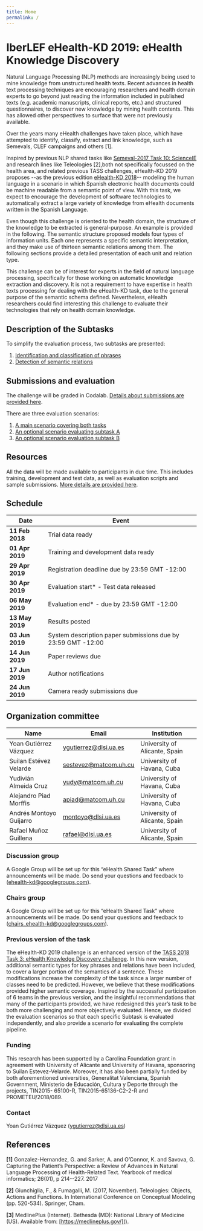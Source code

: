 ```yaml
---
title: Home
permalink: /
---
```


# IberLEF eHealth-KD 2019: eHealth Knowledge Discovery

Natural Language Processing (NLP) methods are increasingly being used to mine knowledge from unstructured health texts. Recent advances in health text processing techniques are encouraging researchers and health domain experts to go beyond just reading the information included in published texts (e.g. academic manuscripts, clinical reports, etc.) and structured questionnaires, to discover new knowledge by mining health contents. This has allowed other perspectives to surface that were not previously available.

Over the years many eHealth challenges have taken place, which have attempted to identify, classify, extract and link knowledge, such as Semevals, CLEF campaigns and others [1].

Inspired by previous NLP shared tasks like [Semeval-2017 Task 10: ScienceIE](http://alt.qcri.org/semeval2017/task10/) and research lines like Teleologies [2],both not specifically focussed on the health area, and related previous TASS challenges, eHealth-KD 2019 proposes --as the previous edition [eHealth-KD 2018](http://www.sepln.org/workshops/tass/2018/task-3/)--  modeling the human language in a scenario in which Spanish electronic health documents could be machine readable from a semantic point of view. With this task, we expect to encourage the development of software technologies to automatically extract a large variety of knowledge from eHealth documents written in the Spanish Language.

Even though this challenge is oriented to the health domain, the structure of the knowledge to be extracted is general-purpose. An example is provided in the following. The semantic structure proposed models four types of information units. Each one represents a specific semantic interpretation, and they make use of thirteen semantic relations among them. The following sections provide a detailed presentation of each unit and relation type.

This challenge can be of interest for experts in the field of natural language processing, specifically for those working on automatic knowledge extraction and discovery. It is not a requirement to have expertise in health texts processing for dealing with the eHealth-KD task, due to the general purpose of the semantic schema defined. Nevertheless, eHealth researchers could find interesting this challenge to evaluate their technologies that rely on health domain knowledge.

## Description of the Subtasks

To simplify the evaluation process, two subtasks are presented:

1. [Identification and classification of phrases](tasks#subtask-a-identification-and-classification-of-phrases)
2. [Detection of semantic relations](tasks#subtask-b-detection-of-semantic-relations)

## Submissions and evaluation

The challenge will be graded in Codalab. [Details about submissions are provided here](evaluation).

There are three evaluation scenarios:
1. [A main scenario covering both tasks](evaluation#main-evaluation-scenario-1)
2. [An optional scenario evaluating subtask A](evaluation#optional-subtask-a-scenario-2)
3. [An optional scenario evaluation subtask B](evaluation#optional-subtask-b-scenario-3)

## Resources

All the data will be made available to participants in due time. This includes training, development and test data, as well as evaluation scripts and sample submissions. [More details are provided here](resources).

## Schedule

|Date|Event|
|---|---|
| **11 Feb 2018** | Trial data ready |
| **01 Apr 2019** | Training and development data ready |
| **29 Apr 2019** | Registration deadline due by 23:59 GMT -12:00 |
| **30 Apr 2019** | Evaluation start* - Test data released |
| **06 May 2019** | Evaluation end* - due by 23:59 GMT -12:00 |
| **13 May 2019** | Results posted |
| **03 Jun 2019** | System description paper submissions due by 23:59 GMT -12:00 |
| **14 Jun 2019** | Paper reviews due |
| **17 Jun 2019** | Author notifications |
| **24 Jun 2019** | Camera ready submissions due |

## Organization committee

| Name |	Email |	Institution |
|-|-|-|
| Yoan Gutiérrez Vázquez | ygutierrez@dlsi.ua.es | University of Alicante, Spain |
| Suilan Estévez Velarde | sestevez@matcom.uh.cu | University of Havana, Cuba |
| Yudivián Almeida Cruz | yudy@matcom.uh.cu | University of Havana, Cuba |
| Alejandro Piad Morffis | apiad@matcom.uh.cu | University of Havana, Cuba |
| Andrés Montoyo Guijarro | montoyo@dlsi.ua.es | University of Alicante, Spain |
| Rafael Muñoz Guillena | rafael@dlsi.ua.es | University of Alicante, Spain |

### Discussion group

A Google Group will be set up for this “eHealth Shared Task” where announcements will be made. Do send your questions and feedback to (ehealth-kd@googlegroups.com).

### Chairs group

A Google Group will be set up for this “eHealth Shared Task” where announcements will be made. Do send your questions and feedback to (chairs_ehealth-kd@googlegroups.com).

### Previous version of the task

The eHealth-KD 2019 challenge is an enhanced version of the [TASS 2018 Task 3: eHealth Knowledge Discovery challenge](http://www.sepln.org/workshops/tass/2018/task-3/). In this new version, additional semantic types for key phrases and relations have been included, to cover a larger portion of the semantics of a sentence. These modifications increase the complexity of the task since a larger number of classes need to be predicted. However, we believe that these modifications provided higher semantic coverage.
Inspired by the successful participation of 6 teams in the previous version, and the insightful recommendations that many of the participants provided, we have redesigned this year’s task to be both more challenging and more objectively evaluated. Hence, we divided the evaluation scenarios so that each specific Subtask is evaluated independently, and also provide a scenario for evaluating the complete pipeline.

### Funding

This research has been supported by a Carolina Foundation grant in agreement with University of Alicante and University of Havana, sponsoring to Suilan Estevez-Velarde. Moreover, it has also been partially funded by both aforementioned universities, Generalitat Valenciana, Spanish Government, Ministerio de Educación, Cultura y Deporte through the projects, TIN2015- 65100-R, TIN2015-65136-C2-2-R and PROMETEU/2018/089.

### Contact

Yoan Gutiérrez Vázquez ([ygutierrez@dlsi.ua.es]())

## References

**[1]** Gonzalez-Hernandez, G. and Sarker, A. and O’Connor, K. and Savova, G. Capturing the Patient’s Perspective: a Review of Advances in Natural Language Processing of Health-Related Text. Yearbook of medical informatics; 26(01), p 214--227. 2017

**[2]**   Giunchiglia, F., & Fumagalli, M. (2017, November). Teleologies: Objects, Actions and Functions. In International Conference on Conceptual Modeling (pp. 520-534). Springer, Cham.

**[3]**   MedlinePlus (Internet). Bethesda (MD): National Library of Medicine (US). Available from: [https://medlineplus.gov/]().
